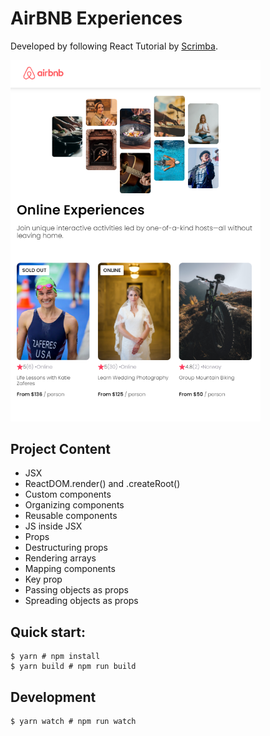 # AirBNB Experiences

Developed by following React Tutorial by [Scrimba](https://scrimba.com/learn/learnreact).

<img src="./images/full-app.PNG" width="400px"/>

## Project Content

- JSX
- ReactDOM.render() and .createRoot()
- Custom components
- Organizing components
- Reusable components
- JS inside JSX
- Props
- Destructuring props
- Rendering arrays
- Mapping components
- Key prop
- Passing objects as props
- Spreading objects as props

## Quick start:

```
$ yarn # npm install
$ yarn build # npm run build
````

## Development

```
$ yarn watch # npm run watch
```
